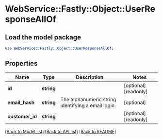 # WebService::Fastly::Object::UserResponseAllOf

## Load the model package
```perl
use WebService::Fastly::Object::UserResponseAllOf;
```

## Properties
Name | Type | Description | Notes
------------ | ------------- | ------------- | -------------
**id** | **string** |  | [optional] [readonly] 
**email_hash** | **string** | The alphanumeric string identifying a email login. | [optional] 
**customer_id** | **string** |  | [optional] [readonly] 

[[Back to Model list]](../README.md#documentation-for-models) [[Back to API list]](../README.md#documentation-for-api-endpoints) [[Back to README]](../README.md)


